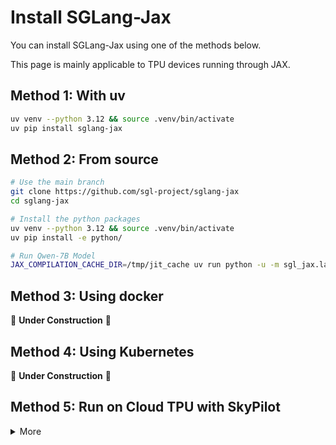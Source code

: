 # Install SGLang-Jax

You can install SGLang-Jax using one of the methods below.

This page is mainly applicable to TPU devices running through JAX.

## Method 1: With uv

```bash
uv venv --python 3.12 && source .venv/bin/activate
uv pip install sglang-jax
```

## Method 2: From source

```bash
# Use the main branch
git clone https://github.com/sgl-project/sglang-jax
cd sglang-jax

# Install the python packages
uv venv --python 3.12 && source .venv/bin/activate
uv pip install -e python/

# Run Qwen-7B Model
JAX_COMPILATION_CACHE_DIR=/tmp/jit_cache uv run python -u -m sgl_jax.launch_server --model-path Qwen/Qwen-7B-Chat --trust-remote-code  --dist-init-addr=0.0.0.0:10011 --nnodes=1  --tp-size=4 --device=tpu --random-seed=3 --node-rank=0 --mem-fraction-static=0.8 --max-prefill-tokens=8192 --download-dir=/tmp --dtype=bfloat16  --skip-server-warmup --host 0.0.0.0 --port 30000
```

## Method 3: Using docker

🚧 **Under Construction** 🚧

## Method 4: Using Kubernetes

🚧 **Under Construction** 🚧

## Method 5: Run on Cloud TPU with SkyPilot

<details>
<summary>More</summary>

To deploy on Google’s Cloud TPU, you can use [SkyPilot](https://github.com/skypilot-org/skypilot).

1. Install SkyPilot and set up cloud access: see [SkyPilot's documentation](https://skypilot.readthedocs.io/en/latest/getting-started/installation.html) and [Cloud TPU — SkyPilot documentation](https://docs.skypilot.co/en/latest/reference/tpu.html)
2. Deploy on your own infra with a single command and get the HTTP API endpoint:
<details>
<summary>SkyPilot YAML: <code>sglang-jax.sky.yaml</code></summary>

```yaml
# sglang-jax.sky.yaml
resources:
   accelerators: tpu-v6e-4
   accelerator_args:
      tpu_vm: True
      runtime_version: v2-alpha-tpuv6e
run: |
  git clone https://github.com/sgl-project/sglang-jax.git
  cd sglang-jax && git fetch origin $REF:$REF && git checkout $REF
  uv venv --python 3.12
  source .venv/bin/activate
  uv pip install -e python/
```

</details>

```bash
sky launch -c sglang-jax sglang.sky.yaml --infra=gcp

```
- For debugging and testing purposes, you can use spot instances to reduce costs by adding the `--use-spot` flag to your SkyPilot commands:
  ```bash
  sky launch -c sglang-jax sglang.sky.yaml --infra=gcp --use-spot
  ```

</details>
